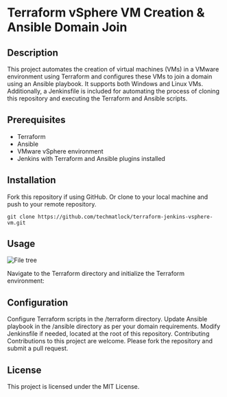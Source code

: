 # Terraform vSphere VM Creation & Ansible Domain Join

## Description
This project automates the creation of virtual machines (VMs) in a VMware environment using Terraform and configures these VMs to join a domain using an Ansible playbook. It supports both Windows and Linux VMs. Additionally, a Jenkinsfile is included for automating the process of cloning this repository and executing the Terraform and Ansible scripts.

## Prerequisites
* Terraform
* Ansible
* VMware vSphere environment
* Jenkins with Terraform and Ansible plugins installed

## Installation
Fork this repository if using GitHub.  Or clone to your local machine and push to your remote repository.

```
git clone https://github.com/techmatlock/terraform-jenkins-vsphere-vm.git
```

## Usage
![File tree](https://i.imgur.com/aGO3pb8.png)

Navigate to the Terraform directory and initialize the Terraform environment:

## Configuration
Configure Terraform scripts in the /terraform directory.
Update Ansible playbook in the /ansible directory as per your domain requirements.
Modify Jenkinsfile if needed, located at the root of this repository.
Contributing
Contributions to this project are welcome. Please fork the repository and submit a pull request.

## License
This project is licensed under the MIT License.